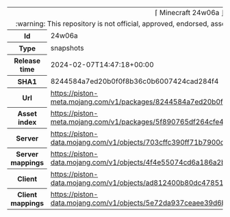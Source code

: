<html><table>
<tr><td colspan="2" align="center"><img width="0" height="0"><br/>⌈ Minecraft 24w06a ⌋<br/><img width="0" height="0"></td></tr>
<tr><td colspan="2" align="center"><img width="0" height="0"><br/>
:warning: This repository is not official, approved, endorsed, associated or connected with Mojang :warning:
<br/><img width="0" height="0"></td></tr>
<tr><th>Id</th><td>24w06a</td></tr>
<tr><th>Type</th><td>snapshots</td></tr>
<tr><th>Release time</th><td>2024-02-07T14:47:18+00:00</td></tr>
<tr><th>SHA1</th><td>8244584a7ed20b0f0f8b36c0b6007424cad284f4</td></tr>
<tr><th>Url</th><td><a href="https://piston-meta.mojang.com/v1/packages/8244584a7ed20b0f0f8b36c0b6007424cad284f4/24w06a.json">https://piston-meta.mojang.com/v1/packages/8244584a7ed20b0f0f8b36c0b6007424cad284f4/24w06a.json</a></td></tr>
<tr><th>Asset index</th><td><a href="https://piston-meta.mojang.com/v1/packages/5f890765df264cfe4f647a3c438883b9e49fb4e5/13.json">https://piston-meta.mojang.com/v1/packages/5f890765df264cfe4f647a3c438883b9e49fb4e5/13.json</a></td></tr>
<tr><th>Server</th><td><a href="https://piston-data.mojang.com/v1/objects/703cffc390ff71b7900d7a4356f48bc2108b448e/server.jar">https://piston-data.mojang.com/v1/objects/703cffc390ff71b7900d7a4356f48bc2108b448e/server.jar</a></td></tr>
<tr><th>Server mappings</th><td><a href="https://piston-data.mojang.com/v1/objects/4f4e55074cd6a186a2b93fc63e45428720e72632/server.txt">https://piston-data.mojang.com/v1/objects/4f4e55074cd6a186a2b93fc63e45428720e72632/server.txt</a></td></tr>
<tr><th>Client</th><td><a href="https://piston-data.mojang.com/v1/objects/ad812400b80dc4785154cc82fe60ef810ccc1c51/client.jar">https://piston-data.mojang.com/v1/objects/ad812400b80dc4785154cc82fe60ef810ccc1c51/client.jar</a></td></tr>
<tr><th>Client mappings</th><td><a href="https://piston-data.mojang.com/v1/objects/5e72da937ceaee39d6b12a4cdb9fe58d85330b4f/client.txt">https://piston-data.mojang.com/v1/objects/5e72da937ceaee39d6b12a4cdb9fe58d85330b4f/client.txt</a></td></tr>
</table></html>